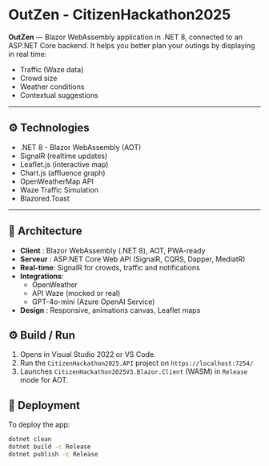 ﻿# OutZen - CitizenHackathon2025

**OutZen** — Blazor WebAssembly application in .NET 8, connected to an ASP.NET Core backend.
It helps you better plan your outings by displaying in real time:

- Traffic (Waze data)
- Crowd size
- Weather conditions
- Contextual suggestions

---

## ⚙️ Technologies

- .NET 8 - Blazor WebAssembly (AOT)
- SignalR (realtime updates)
- Leaflet.js (interactive map)
- Chart.js (affluence graph)
- OpenWeatherMap API
- Waze Traffic Simulation
- Blazored.Toast

---

## 🔧 Architecture

- **Client** : Blazor WebAssembly (.NET 8), AOT, PWA-ready
- **Serveur** : ASP.NET Core Web API (SignalR, CQRS, Dapper, MediatR)
- **Real-time**: SignalR for crowds, traffic and notifications
- **Integrations**:
  - OpenWeather
  - API Waze (mocked or real)
  - GPT-4o-mini (Azure OpenAI Service)
- **Design** : Responsive, animations canvas, Leaflet maps

## ⚙️ Build / Run

1. Opens in Visual Studio 2022 or VS Code.
2. Run the `CitizenHackathon2025.API` project on `https://localhost:7254/`
3. Launches `CitizenHackathon2025V3.Blazor.Client` (WASM) in `Release` mode for AOT.

## 🚀 Deployment

To deploy the app:

```bash
dotnet clean
dotnet build -c Release
dotnet publish -c Release